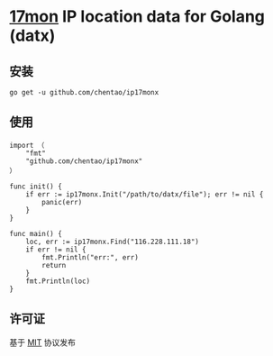 [17mon](http://www.ipip.net/) IP location data for Golang (datx)
===

## 安装

	go get -u github.com/chentao/ip17monx

## 使用
	import （
		"fmt"
		"github.com/chentao/ip17monx"
	）

	func init() {
		if err := ip17monx.Init("/path/to/datx/file"); err != nil {
			panic(err)
		}
	}

	func main() {
		loc, err := ip17monx.Find("116.228.111.18")
		if err != nil {
			fmt.Println("err:", err)
			return
		}
		fmt.Println(loc)
	}

## 许可证

基于 [MIT](https://github.com/wangtuanjie/ip17mon/blob/master/LICENSE) 协议发布
